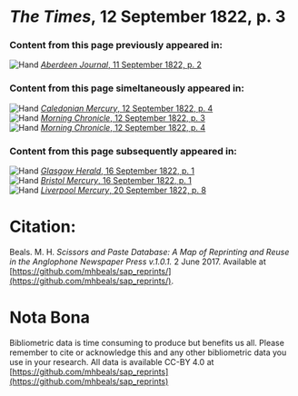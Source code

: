 # *The Times*, 12 September 1822, p. 3  
  
### Content from this page previously appeared in:  
![Hand](http://scissorsandpaste.net/wp-content/uploads/2017/06/smallhandpointer.png) [*Aberdeen Journal*, 11 September 1822, p. 2](https://mhbeals.github.io/sap_html/Aberdeen-Journal/Aberdeen-Journal-11-September-1822-p-2)  
  
### Content from this page simeltaneously appeared in:  
![Hand](http://scissorsandpaste.net/wp-content/uploads/2017/06/smallhandpointer.png) [*Caledonian Mercury*, 12 September 1822, p. 4](https://mhbeals.github.io/sap_html/Caledonian-Mercury/Caledonian-Mercury-12-September-1822-p-4)  
![Hand](http://scissorsandpaste.net/wp-content/uploads/2017/06/smallhandpointer.png) [*Morning Chronicle*, 12 September 1822, p. 3](https://mhbeals.github.io/sap_html/Morning-Chronicle/Morning-Chronicle-12-September-1822-p-3)  
![Hand](http://scissorsandpaste.net/wp-content/uploads/2017/06/smallhandpointer.png) [*Morning Chronicle*, 12 September 1822, p. 4](https://mhbeals.github.io/sap_html/Morning-Chronicle/Morning-Chronicle-12-September-1822-p-4)  
  
### Content from this page subsequently appeared in:  
![Hand](http://scissorsandpaste.net/wp-content/uploads/2017/06/smallhandpointer.png) [*Glasgow Herald*, 16 September 1822, p. 1](https://mhbeals.github.io/sap_html/Glasgow-Herald/Glasgow-Herald-16-September-1822-p-1)  
![Hand](http://scissorsandpaste.net/wp-content/uploads/2017/06/smallhandpointer.png) [*Bristol Mercury*, 16 September 1822, p. 1](https://mhbeals.github.io/sap_html/Bristol-Mercury/Bristol-Mercury-16-September-1822-p-1)  
![Hand](http://scissorsandpaste.net/wp-content/uploads/2017/06/smallhandpointer.png) [*Liverpool Mercury*, 20 September 1822, p. 8](https://mhbeals.github.io/sap_html/Liverpool-Mercury/Liverpool-Mercury-20-September-1822-p-8)  


# Citation: 

Beals. M. H. *Scissors and Paste Database: A Map of Reprinting and Reuse in the Anglophone Newspaper Press v.1.0.1.* 2 June 2017. Available at [https://github.com/mhbeals/sap_reprints/](https://github.com/mhbeals/sap_reprints/). 

# Nota Bona

Bibliometric data is time consuming to produce but benefits us all. Please remember to cite or acknowledge this and any other bibliometric data you use in your research. All data is available CC-BY 4.0 at [https://github.com/mhbeals/sap_reprints](https://github.com/mhbeals/sap_reprints)